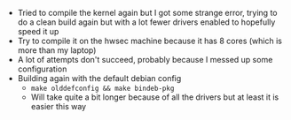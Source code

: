 - Tried to compile the kernel again but I got some strange error, trying to do a clean build again but with a lot fewer drivers enabled to hopefully speed it up
- Try to compile it on the hwsec machine because it has 8 cores (which is more than my laptop)
- A lot of attempts don't succeed, probably because I messed up some configuration
- Building again with the default debian config
	- `make olddefconfig && make bindeb-pkg`
	- Will take quite a bit longer because of all the drivers but at least it is easier this way
